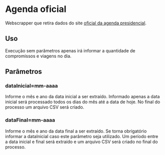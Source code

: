 # Agenda oficial

Webscrapper que retira dados do site [oficial da agenda presidencial](https://www.gov.br/planalto/pt-br/acompanhe-o-planalto/agenda-do-presidente-da-republica-lula/agenda-do-presidente-da-republica).

## Uso

Execução sem parâmetros apenas irá informar a quantidade de compromissos e viagens no dia.

## Parâmetros
### dataInicial=mm-aaaa

Informe o mês e ano da data inicial a ser extraído. Informado apenas a data inicial será processado todos os dias do mês até a data de hoje. No final do processo um arquivo CSV será criado.

### dataFinal=mm-aaaa

Informe o mês e ano da data final a ser extraído. Se torna obrigatório informar a dataInicial caso este parâmetro seja utilizado. Um período entre a data inicial e final será extraído e um arquivo CSV será criado no final do processo.
